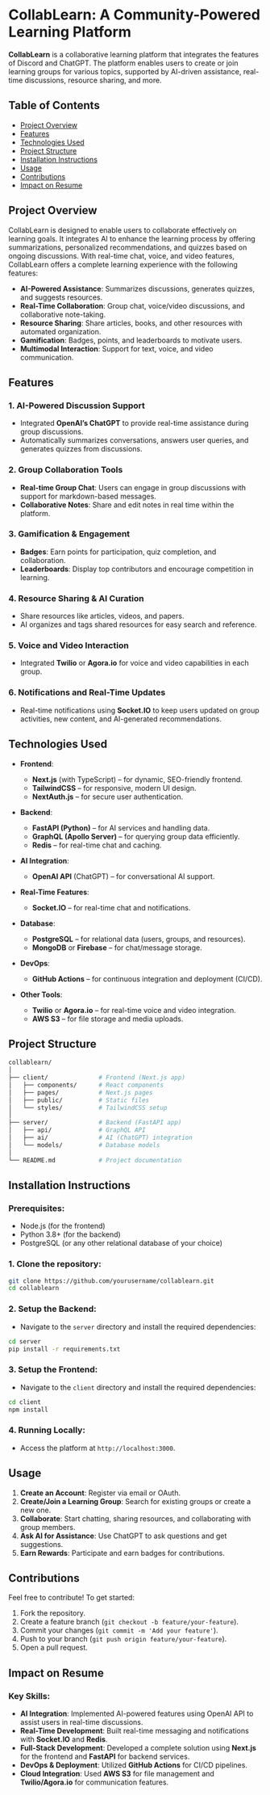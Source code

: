 
# CollabLearn: A Community-Powered Learning Platform

**CollabLearn** is a collaborative learning platform that integrates the features of Discord and ChatGPT. The platform enables users to create or join learning groups for various topics, supported by AI-driven assistance, real-time discussions, resource sharing, and more.

## Table of Contents
- [Project Overview](#project-overview)
- [Features](#features)
- [Technologies Used](#technologies-used)
- [Project Structure](#project-structure)
- [Installation Instructions](#installation-instructions)
- [Usage](#usage)
- [Contributions](#contributions)
- [Impact on Resume](#impact-on-resume)

## Project Overview

CollabLearn is designed to enable users to collaborate effectively on learning goals. It integrates AI to enhance the learning process by offering summarizations, personalized recommendations, and quizzes based on ongoing discussions. With real-time chat, voice, and video features, CollabLearn offers a complete learning experience with the following features:

- **AI-Powered Assistance**: Summarizes discussions, generates quizzes, and suggests resources.
- **Real-Time Collaboration**: Group chat, voice/video discussions, and collaborative note-taking.
- **Resource Sharing**: Share articles, books, and other resources with automated organization.
- **Gamification**: Badges, points, and leaderboards to motivate users.
- **Multimodal Interaction**: Support for text, voice, and video communication.
  
## Features

### 1. AI-Powered Discussion Support
- Integrated **OpenAI’s ChatGPT** to provide real-time assistance during group discussions.
- Automatically summarizes conversations, answers user queries, and generates quizzes from discussions.
  
### 2. Group Collaboration Tools
- **Real-time Group Chat**: Users can engage in group discussions with support for markdown-based messages.
- **Collaborative Notes**: Share and edit notes in real time within the platform.

### 3. Gamification & Engagement
- **Badges**: Earn points for participation, quiz completion, and collaboration.
- **Leaderboards**: Display top contributors and encourage competition in learning.

### 4. Resource Sharing & AI Curation
- Share resources like articles, videos, and papers.
- AI organizes and tags shared resources for easy search and reference.

### 5. Voice and Video Interaction
- Integrated **Twilio** or **Agora.io** for voice and video capabilities in each group.

### 6. Notifications and Real-Time Updates
- Real-time notifications using **Socket.IO** to keep users updated on group activities, new content, and AI-generated recommendations.

## Technologies Used

- **Frontend**: 
  - **Next.js** (with TypeScript) – for dynamic, SEO-friendly frontend.
  - **TailwindCSS** – for responsive, modern UI design.
  - **NextAuth.js** – for secure user authentication.

- **Backend**:
  - **FastAPI (Python)** – for AI services and handling data.
  - **GraphQL (Apollo Server)** – for querying group data efficiently.
  - **Redis** – for real-time chat and caching.

- **AI Integration**:
  - **OpenAI API** (ChatGPT) – for conversational AI support.

- **Real-Time Features**:
  - **Socket.IO** – for real-time chat and notifications.

- **Database**:
  - **PostgreSQL** – for relational data (users, groups, and resources).
  - **MongoDB** or **Firebase** – for chat/message storage.

- **DevOps**:
  - **GitHub Actions** – for continuous integration and deployment (CI/CD).

- **Other Tools**:
  - **Twilio** or **Agora.io** – for real-time voice and video integration.
  - **AWS S3** – for file storage and media uploads.

## Project Structure

```bash
collablearn/
│
├── client/              # Frontend (Next.js app)
│   ├── components/      # React components
│   ├── pages/           # Next.js pages
│   ├── public/          # Static files
│   └── styles/          # TailwindCSS setup
│
├── server/              # Backend (FastAPI app)
│   ├── api/             # GraphQL API
│   ├── ai/              # AI (ChatGPT) integration
│   └── models/          # Database models
│
└── README.md            # Project documentation
```

## Installation Instructions

### Prerequisites:
- Node.js (for the frontend)
- Python 3.8+ (for the backend)
- PostgreSQL (or any other relational database of your choice)

### 1. Clone the repository:
```bash
git clone https://github.com/yourusername/collablearn.git
cd collablearn
```

### 2. Setup the Backend:
- Navigate to the `server` directory and install the required dependencies:
```bash
cd server
pip install -r requirements.txt
```

### 3. Setup the Frontend:
- Navigate to the `client` directory and install the required dependencies:
```bash
cd client
npm install
```

### 4. Running Locally:
- Access the platform at `http://localhost:3000`.

## Usage

1. **Create an Account**: Register via email or OAuth.
2. **Create/Join a Learning Group**: Search for existing groups or create a new one.
3. **Collaborate**: Start chatting, sharing resources, and collaborating with group members.
4. **Ask AI for Assistance**: Use ChatGPT to ask questions and get suggestions.
5. **Earn Rewards**: Participate and earn badges for contributions.

## Contributions

Feel free to contribute! To get started:
1. Fork the repository.
2. Create a feature branch (`git checkout -b feature/your-feature`).
3. Commit your changes (`git commit -m 'Add your feature'`).
4. Push to your branch (`git push origin feature/your-feature`).
5. Open a pull request.

## Impact on Resume

### Key Skills:
- **AI Integration**: Implemented AI-powered features using OpenAI API to assist users in real-time discussions.
- **Real-Time Development**: Built real-time messaging and notifications with **Socket.IO** and **Redis**.
- **Full-Stack Development**: Developed a complete solution using **Next.js** for the frontend and **FastAPI** for backend services.
- **DevOps & Deployment**: Utilized **GitHub Actions** for CI/CD pipelines.
- **Cloud Integration**: Used **AWS S3** for file management and **Twilio/Agora.io** for communication features.